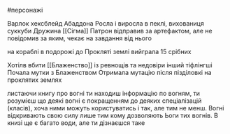 #персонажі 

Варлок хексблейд Абаддона
Росла і виросла в пеклі, вихованиця суккуби
Дружина [[Сігма]]
Патрон відправив за артефактом, але не повідомив за яким, чекає на завдання від нього

на кораблі в подорожі до Прокляті землі вийграла 15 срібних

Хотілв вбити [[Блаженство]] із ревнощів та недовіри інший тіфлінгші
Почала мутки з Блаженством
Отримала мутацію після пізділовкі на проклятих землях

листаючи книгу про вогні ти находиш інформацію по вогням, ти розумієш що деякі вогні є покращенням до деяких спеціалізацій (класів), хоча ними можуть користуватись і так, але тим не менш. Вогні відкривають свою силу лише тим кому дозволяють Ьоги тих вогнів. В книзі ще є багато води, але ти дізнаєшся таке
